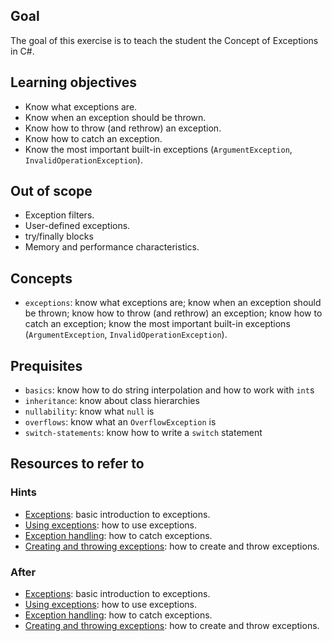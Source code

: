 ## Goal

The goal of this exercise is to teach the student the Concept of Exceptions in C#.

## Learning objectives

- Know what exceptions are.
- Know when an exception should be thrown.
- Know how to throw (and rethrow) an exception.
- Know how to catch an exception.
- Know the most important built-in exceptions (`ArgumentException`, `InvalidOperationException`).

## Out of scope

- Exception filters.
- User-defined exceptions.
- try/finally blocks
- Memory and performance characteristics.

## Concepts

- `exceptions`: know what exceptions are; know when an exception should be thrown; know how to throw (and rethrow) an exception; know how to catch an exception; know the most important built-in exceptions (`ArgumentException`, `InvalidOperationException`).

## Prequisites

- `basics`: know how to do string interpolation and how to work with `int`s
- `inheritance`: know about class hierarchies
- `nullability`: know what `null` is
- `overflows`: know what an `OverflowException` is
- `switch-statements`: know how to write a `switch` statement

## Resources to refer to

### Hints

- [Exceptions][exceptions]: basic introduction to exceptions.
- [Using exceptions][using-exceptions]: how to use exceptions.
- [Exception handling][exception-handling]: how to catch exceptions.
- [Creating and throwing exceptions][creating-and-throwing-exceptions]: how to create and throw exceptions.

### After

- [Exceptions][exceptions]: basic introduction to exceptions.
- [Using exceptions][using-exceptions]: how to use exceptions.
- [Exception handling][exception-handling]: how to catch exceptions.
- [Creating and throwing exceptions][creating-and-throwing-exceptions]: how to create and throw exceptions.

[analyzer]: https://github.com/exercism/csharp-analyzer
[representer]: https://github.com/exercism/csharp-representer
[exercise-example]: https://github.com/exercism/v3/tree/master/languages/csharp/exercises/concept/numbers-floating-point
[design-example]: https://github.com/exercism/v3/blob/master/languages/csharp/exercises/concept/numbers/.meta/design.md
[config.json-example]: https://github.com/exercism/v3/blob/master/languages/csharp/exercises/concept/numbers/.meta/config.json
[concept-exercises]: https://github.com/exercism/v3/blob/master/docs/concept-exercises.md
[exceptions]: https://docs.microsoft.com/en-us/dotnet/csharp/programming-guide/exceptions/
[using-exceptions]: https://docs.microsoft.com/en-us/dotnet/csharp/programming-guide/exceptions/using-exceptions
[exception-handling]: https://docs.microsoft.com/en-us/dotnet/csharp/programming-guide/exceptions/exception-handling
[creating-and-throwing-exceptions]: https://docs.microsoft.com/en-us/dotnet/csharp/programming-guide/exceptions/creating-and-throwing-exceptions
